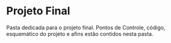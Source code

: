 
  # Projeto Final
  
  Pasta dedicada para o projeto final. Pontos de Controle, código, esquemático do projeto e afins estão contidos nesta pasta.
